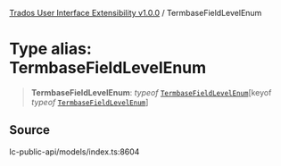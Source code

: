 [Trados User Interface Extensibility v1.0.0](../wiki/globals) / TermbaseFieldLevelEnum

# Type alias: TermbaseFieldLevelEnum

> **TermbaseFieldLevelEnum**: *typeof* [`TermbaseFieldLevelEnum`](../wiki/Variable.TermbaseFieldLevelEnum)\[keyof *typeof* [`TermbaseFieldLevelEnum`](../wiki/Variable.TermbaseFieldLevelEnum)\]

## Source

lc-public-api/models/index.ts:8604
